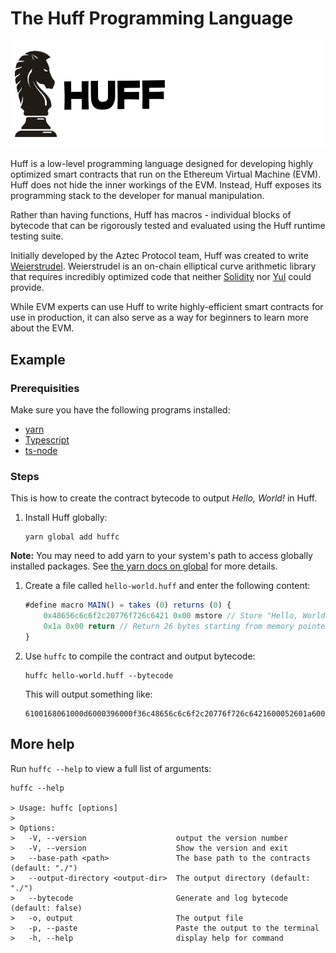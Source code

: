 # The Huff Programming Language

![Huff logo.](logo.png)

Huff is a low-level programming language designed for developing highly optimized smart contracts that run on the Ethereum Virtual Machine (EVM). Huff does not hide the inner workings of the EVM. Instead, Huff exposes its programming stack to the developer for manual manipulation.

Rather than having functions, Huff has macros - individual blocks of bytecode that can be rigorously tested and evaluated using the Huff runtime testing suite.

Initially developed by the Aztec Protocol team, Huff was created to write [Weierstrudel](https://github.com/aztecprotocol/weierstrudel/tree/master/huff_modules). Weierstrudel is an on-chain elliptical curve arithmetic library that requires incredibly optimized code that neither [Solidity](https://docs.soliditylang.org/en/v0.8.14/) nor [Yul](https://docs.soliditylang.org/en/v0.8.9/yul.html) could provide.

While EVM experts can use Huff to write highly-efficient smart contracts for use in production, it can also serve as a way for beginners to learn more about the EVM.

## Example

### Prerequisities

Make sure you have the following programs installed:

- [yarn](https://www.npmjs.com/package/yarn)
- [Typescript](https://www.npmjs.com/package/typescript)
- [ts-node](https://www.npmjs.com/package/ts-node#overview)

### Steps

This is how to create the contract bytecode to output _Hello, World!_ in Huff.

1. Install Huff globally:

    ```shell
    yarn global add huffc
    ```

**Note:** You may need to add yarn to your system's path to access globally installed packages. See [the yarn docs on global](https://classic.yarnpkg.com/en/docs/cli/global) for more details.

1. Create a file called `hello-world.huff` and enter the following content:

    ```javascript
    #define macro MAIN() = takes (0) returns (0) {
        0x48656c6c6f2c20776f726c6421 0x00 mstore // Store "Hello, World!" in memory.
        0x1a 0x00 return // Return 26 bytes starting from memory pointer 0.
    }
    ```

2. Use `huffc` to compile the contract and output bytecode:

    ```shell
    huffc hello-world.huff --bytecode
    ```

    This will output something like:

    ```plaintext
    6100168061000d6000396000f36c48656c6c6f2c20776f726c6421600052601a6000f3 
    ```

## More help

Run `huffc --help` to view a full list of arguments:

```shell
huffc --help

> Usage: huffc [options]
> 
> Options:
>   -V, --version                    output the version number
>   -V, --version                    Show the version and exit
>   --base-path <path>               The base path to the contracts (default: "./")
>   --output-directory <output-dir>  The output directory (default: "./")
>   --bytecode                       Generate and log bytecode (default: false)
>   -o, output                       The output file
>   -p, --paste                      Paste the output to the terminal
>   -h, --help                       display help for command
```
